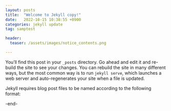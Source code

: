 ```yaml
---
layout: posts
title:  "Welcome to Jekyll copy!"
date:   2022-10-15 10:38:55 +0900
categories: jekyll update
tag: samptest

header:
  teaser: /assets/images/notice_contents.png

---
```

You’ll find this post in your `_posts` directory. Go ahead and edit it and re-build the site to see your changes. You can rebuild the site in many different ways, but the most common way is to run `jekyll serve`, which launches a web server and auto-regenerates your site when a file is updated.

Jekyll requires blog post files to be named according to the following format:

-end-